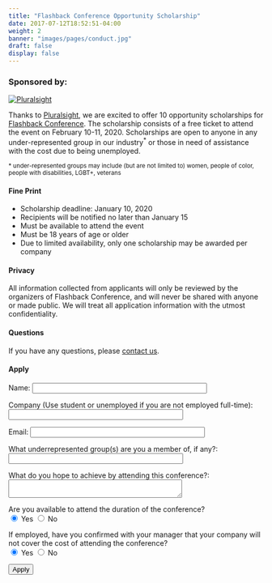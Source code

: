 ```yaml
---
title: "Flashback Conference Opportunity Scholarship"
date: 2017-07-12T18:52:51-04:00
weight: 2
banner: "images/pages/conduct.jpg"
draft: false
display: false
---
```


### Sponsored by:

[![Pluralsight](/img/banners/Pluralsight_logo.png)](https://www.pluralsight.com)

Thanks to [Pluralsight](https://www.pluralsight.com), we are excited to offer 10 opportunity scholarships for [Flashback Conference](/events/flashback-conference-2020/). The scholarship consists of a free ticket to attend the event on February 10-11, 2020. Scholarships are open to anyone in any under-represented group in our industry<sup>*</sup> or those in need of assistance with the cost due to being unemployed.

<small>* under-represented groups may include (but are not limited to) women, people of color, people with disabilities, LGBT+, veterans</small>

#### Fine Print

* Scholarship deadline: January 10, 2020
* Recipients will be notified no later than January 15
* Must be available to attend the event
* Must be 18 years of age or older
* Due to limited availability, only one scholarship may be awarded per company

#### Privacy

All information collected from applicants will only be reviewed by the organizers of Flashback Conference, and will never be shared with anyone or made public. We will treat all application information with the utmost confidentiality.

#### Questions

If you have any questions, please [contact us](/contact/).

#### Apply

<form name="apply-flashback" netlify-honeypot="bot-field" action="/contact/scholarship-submitted" netlify>
  <p style="display:none;">
    <label>Don’t fill this out: <input name="bot-field"></label>
  </p>
  <p>
    <label>Name:</label> <input type="text" name="name" size="40" required>
  </p>
  <p>
    <label>Company (Use student or unemployed if you are not employed full-time):</label> <input type="text" name="company" size="40" required>
  </p>
  <p>
    <label>Email:</label> <input type="email" name="email" size="40" required>
  </p>
  <p>
    <label>What underrepresented group(s) are you a member of, if any?:</label> <input type="text" name="groups" size="40" required>
  </p>
   <p>
    <label>What do you hope to achieve by attending this conference?:</label> <textarea name="goals" cols="40" required></textarea>
  </p>
  <p>
    Are you available to attend the duration of the conference? <br><input type="radio" name="canAttend" id="canAttendYes" value="yes" checked> <label for="canAttendYes">Yes</label> <input type="radio" name="canAttend" id="canAttendNo" value="no"> <label for="canAttendNo">No</label>
  <p>
  <p>
    <label>If employed, have you confirmed with your manager that your company will not cover the cost of attending the conference?</label><br><input type="radio" name="cantCover" id="cantCoverYes" value="yes" checked> <label for="cantCoverYes">Yes</label> <input type="radio" name="cantCover" id="cantCoverNo" value="no"> <label for="cantCoverNo">No</label>
  <p>
    <button type="submit">Apply</button>
  </p>
</form>